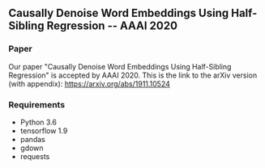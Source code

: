 ## Causally Denoise Word Embeddings Using Half-Sibling Regression -- AAAI 2020
### Paper
Our paper "Causally Denoise Word Embeddings Using Half-Sibling Regression" is accepted by AAAI 2020.
This is the link to the arXiv version (with appendix): https://arxiv.org/abs/1911.10524

### Requirements
- Python 3.6
- tensorflow 1.9
- pandas
- gdown
- requests
